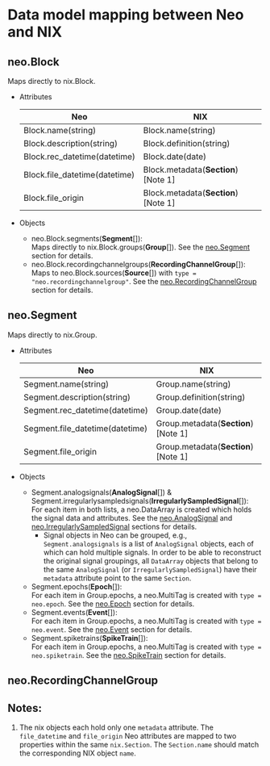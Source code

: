 # Data model mapping between Neo and NIX

## neo.Block
Maps directly to nix.Block.
  - Attributes

    | Neo                           | NIX                                  |
    |-------------------------------|--------------------------------------|
    | Block.name(string)            | Block.name(string)                   |
    | Block.description(string)     | Block.definition(string)             |
    | Block.rec_datetime(datetime)  | Block.date(date)                     |
    | Block.file_datetime(datetime) | Block.metadata(**Section**) [Note 1] |
    | Block.file_origin             | Block.metadata(**Section**) [Note 1] |

  - Objects
    - neo.Block.segments(**Segment**[]):  
    Maps directly to nix.Block.groups(**Group**[]).
    See the [neo.Segment](#neo.Segment) section for details.
    - neo.Block.recordingchannelgroups(**RecordingChannelGroup**[]):  
    Maps to neo.Block.sources(**Source**[]) with `type = "neo.recordingchannelgroup"`.
    See the [neo.RecordingChannelGroup](#neo.RecordingChannelGroup) section for details.

## neo.Segment
Maps directly to nix.Group.
  - Attributes

    | Neo                             | NIX                                  |
    |---------------------------------|--------------------------------------|
    | Segment.name(string)            | Group.name(string)                   |
    | Segment.description(string)     | Group.definition(string)             |
    | Segment.rec_datetime(datetime)  | Group.date(date)                     |
    | Segment.file_datetime(datetime) | Group.metadata(**Section**) [Note 1] |
    | Segment.file_origin             | Group.metadata(**Section**) [Note 1] |

  - Objects
    - Segment.analogsignals(**AnalogSignal**[]) & Segment.irregularlysampledsignals(**IrregularlySampledSignal**[]):  
    For each item in both lists, a neo.DataArray is created which holds the signal data and attributes.
    See the [neo.AnalogSignal](#neo.Analogsignal) and [neo.IrregularlySampledSignal](neo.IrregularlySampledSignal) sections for details.
      - Signal objects in Neo can be grouped, e.g., `Segment.analogsignals` is a list of `AnalogSignal` objects, each of which can hold multiple signals.
      In order to be able to reconstruct the original signal groupings, all `DataArray` objects that belong to the same `AnalogSignal` (or `IrregularlySampledSignal`) have their `metadata` attribute point to the same `Section`.
    - Segment.epochs(**Epoch**[]):  
    For each item in Group.epochs, a neo.MultiTag is created with `type = neo.epoch`.
    See the [neo.Epoch](#neo.Epoch) section for details.
    - Segment.events(**Event**[]):  
    For each item in Group.epochs, a neo.MultiTag is created with `type = neo.event`.
    See the [neo.Event](#neo.Event) section for details.
    - Segment.spiketrains(**SpikeTrain**[]):  
    For each item in Group.epochs, a neo.MultiTag is created with `type = neo.spiketrain`.
    See the [neo.SpikeTrain](#neo.SpikeTrain) section for details.

## neo.RecordingChannelGroup


## Notes:
  1. The nix objects each hold only one `metadata` attribute.
  The `file_datetime` and `file_origin` Neo attributes are mapped to two properties within the same `nix.Section`.
  The `Section.name` should match the corresponding NIX object `name`.
